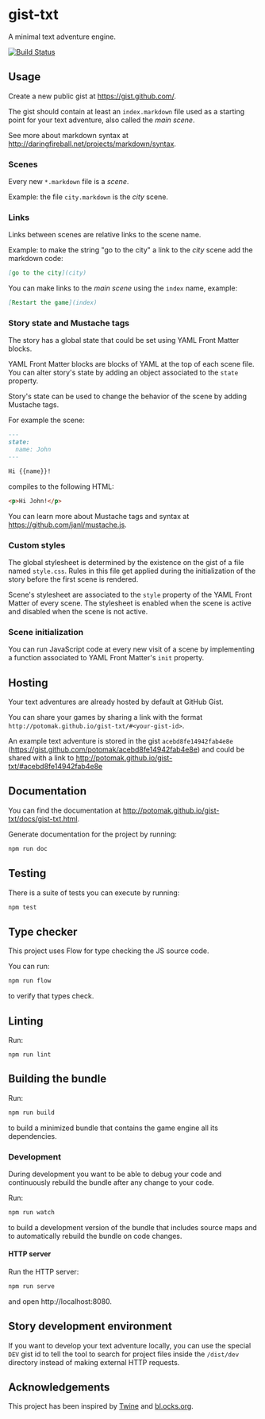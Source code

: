 # gist-txt

A minimal text adventure engine.

[![Build Status](https://travis-ci.org/potomak/gist-txt.svg?branch=master)](https://travis-ci.org/potomak/gist-txt)

## Usage

Create a new public gist at https://gist.github.com/.

The gist should contain at least an `index.markdown` file used as a starting
point for your text adventure, also called the *main scene*.

See more about markdown syntax at
http://daringfireball.net/projects/markdown/syntax.

### Scenes

Every new `*.markdown` file is a *scene*.

Example: the file `city.markdown` is the *city* scene.

### Links

Links between scenes are relative links to the scene name.

Example: to make the string "go to the city" a link to the *city* scene add the
markdown code:

```markdown
[go to the city](city)
```

You can make links to the *main scene* using the `index` name, example:

```markdown
[Restart the game](index)
```

### Story state and Mustache tags

The story has a global state that could be set using YAML Front Matter blocks.

YAML Front Matter blocks are blocks of YAML at the top of each scene file. You
can alter story's state by adding an object associated to the `state` property.

Story's state can be used to change the behavior of the scene by adding Mustache
tags.

For example the scene:

```markdown
---
state:
  name: John
---

Hi {{name}}!
```

compiles to the following HTML:

```html
<p>Hi John!</p>
```

You can learn more about Mustache tags and syntax at
https://github.com/janl/mustache.js.

### Custom styles

The global stylesheet is determined by the existence on the gist of a file
named `style.css`. Rules in this file get applied during the initialization of
the story before the first scene is rendered.

Scene's stylesheet are associated to the `style` property of the YAML Front
Matter of every scene. The stylesheet is enabled when the scene is active and
disabled when the scene is not active.

### Scene initialization

You can run JavaScript code at every new visit of a scene by implementing a
function associated to YAML Front Matter's `init` property.

## Hosting

Your text adventures are already hosted by default at GitHub Gist.

You can share your games by sharing a link with the format
`http://potomak.github.io/gist-txt/#<your-gist-id>`.

An example text adventure is stored in the gist `acebd8fe14942fab4e8e`
(https://gist.github.com/potomak/acebd8fe14942fab4e8e) and could be shared with
a link to http://potomak.github.io/gist-txt/#acebd8fe14942fab4e8e

## Documentation

You can find the documentation at
http://potomak.github.io/gist-txt/docs/gist-txt.html.

Generate documentation for the project by running:

```sh
npm run doc
```

## Testing

There is a suite of tests you can execute by running:

```sh
npm test
```

## Type checker

This project uses Flow for type checking the JS source code.

You can run:

```sh
npm run flow
```

to verify that types check.

## Linting

Run:

```
npm run lint
```

## Building the bundle

Run:

```sh
npm run build
```

to build a minimized bundle that contains the game engine all its dependencies.

### Development

During development you want to be able to debug your code and continuously
rebuild the bundle after any change to your code.

Run:

```sh
npm run watch
```

to build a development version of the bundle that includes source maps and to
automatically rebuild the bundle on code changes.

#### HTTP server

Run the HTTP server:

```sh
npm run serve
```

and open http://localhost:8080.

## Story development environment

If you want to develop your text adventure locally, you can use the special
`DEV` gist id to tell the tool to search for project files inside the
`/dist/dev` directory instead of making external HTTP requests.

## Acknowledgements

This project has been inspired by [Twine](http://twinery.org/) and
[bl.ocks.org](http://bl.ocks.org/).
